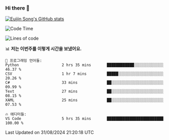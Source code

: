 ### Hi there 👋

[![Euijin Song's GitHub stats](https://github-readme-stats.vercel.app/api?username=lstar2397&count_private=true&show_icons=true&theme=tokyonight&locale=kr)](https://github.com/anuraghazra/github-readme-stats)

<!--START_SECTION:waka-->
![Code Time](http://img.shields.io/badge/Code%20Time-359%20hrs%209%20mins-blue)

![Lines of code](https://img.shields.io/badge/%EC%A0%80%EB%8A%94%20%EC%97%AC%ED%83%9C%EA%B9%8C%EC%A7%80%20-632.7%20thousand%20%EC%A4%84%EC%9D%98%20%EC%BD%94%EB%93%9C%EB%A5%BC%20%EC%9E%91%EC%84%B1%ED%96%88%EC%96%B4%EC%9A%94.-blue)

📊 **저는 이번주를 이렇게 시간을 보냈어요.** 

```text
💬 프로그래밍 언어들: 
Python                   2 hrs 35 mins       ████████████░░░░░░░░░░░░░   46.37 % 
CSV                      1 hr 7 mins         █████░░░░░░░░░░░░░░░░░░░░   20.26 % 
C#                       33 mins             ██░░░░░░░░░░░░░░░░░░░░░░░   09.99 % 
Text                     27 mins             ██░░░░░░░░░░░░░░░░░░░░░░░   08.15 % 
XAML                     25 mins             ██░░░░░░░░░░░░░░░░░░░░░░░   07.53 % 

🔥 에디터들: 
VS Code                  5 hrs 35 mins       █████████████████████████   100.00 % 
```


 Last Updated on 31/08/2024 21:20:18 UTC
<!--END_SECTION:waka-->

<!--
**lstar2397/lstar2397** is a ✨ _special_ ✨ repository because its `README.md` (this file) appears on your GitHub profile.

Here are some ideas to get you started:

- 🔭 I’m currently working on ...
- 🌱 I’m currently learning ...
- 👯 I’m looking to collaborate on ...
- 🤔 I’m looking for help with ...
- 💬 Ask me about ...
- 📫 How to reach me: ...
- 😄 Pronouns: ...
- ⚡ Fun fact: ...
-->
